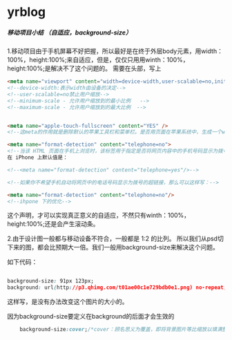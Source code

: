 yrblog
======

##### 移动项目小结 （自适应，background-size）

1.移动项目由于手机屏幕不好把握，所以最好是在终于外层body元素，用width：100%，height:100%;来自适应，但是，仅仅只用用winth：100%，height:100%;是解决不了这个问题的。
需要在头部，写上 
```html
<meta name="viewport" content="width=device-width,user-scalable=no,initial-scale=1,maximum-scale=1">
<!--device-width:表示width由设备的决定-->
<!--user-scalable=no禁止用户缩放-->
<!--minimum-scale - 允许用户缩放到的最小比例   -->
<!--maximum-scale - 允许用户缩放到的最大比例  -->


<meta name="apple-touch-fullscreen" content="YES" />
<!--这meta的作用就是删除默认的苹果工具栏和菜单栏。是否用页面在苹果系统中，生成一个web app content有两个值”yes”和”no”,当我们需要显示工具栏和菜单栏时，这个行meta就不用加了，默认就是显示。-->

<meta name="format-detection" content="telephone=no">
<!--当该 HTML 页面在手机上浏览时，该标签用于指定是否将网页内容中的手机号码显示为拨号的超链接。-->
在 iPhone 上默认值是：

<!--<meta name="format-detection" content="telephone=yes"/>-->

<!--如果你不希望手机自动将网页中的电话号码显示为拨号的超链接，那么可以这样写：-->

<meta name="format-detection" content="telephone=no"/>
<!--ihpone 下的优化-->

```
这个声明，才可以实现真正意义的自适应，不然只有winth：100%，height:100%;还是会产生滚动条。

2.由于设计图一般都与移动设备不符合，一般都是 1:2 的比列。
所以我们从psd切下来的图，都会比预期大一倍。我们一般用background-size来解决这个问题。

如下代码：

```css

background-size: 91px 123px;
background: url(http://p3.qhimg.com/t01ae00c1e729bdb0e1.png) no-repeat;

```

这样写，是没有办法改变这个图片的大小的。

因为background-size要定义在background的后面才会生效的

```css
    background-size:cover;/*cover：顾名思义为覆盖，即将背景图片等比缩放以填满整个容器；*/
```

